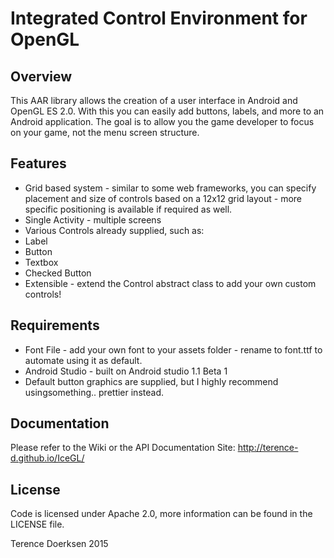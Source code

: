Integrated Control Environment for OpenGL
=========================================

Overview
--------
This AAR library allows the creation of a user interface in Android and OpenGL ES 2.0.  With this you can easily add buttons, labels, and more to an Android application.  The goal is to allow you the game developer to focus on your game, not the menu screen structure.  

Features
--------
* Grid based system - similar to some web frameworks, you can specify placement and size of controls based on a 12x12 grid layout - more specific positioning is available if required as well.
* Single Activity - multiple screens
* Various Controls already supplied, such as:
 * Label
 * Button
 * Textbox
 * Checked Button
* Extensible - extend the Control abstract class to add your own custom controls!

Requirements
------------
* Font File - add your own font to your assets folder - rename to font.ttf to automate using it as default.
* Android Studio - built on Android studio 1.1 Beta 1
* Default button graphics are supplied, but I highly recommend usingsomething.. prettier instead.

Documentation
----------
Please refer to the Wiki or the API Documentation Site: http://terence-d.github.io/IceGL/

License
-------
Code is licensed under Apache 2.0, more information can be found in the LICENSE file.

Terence Doerksen 2015

